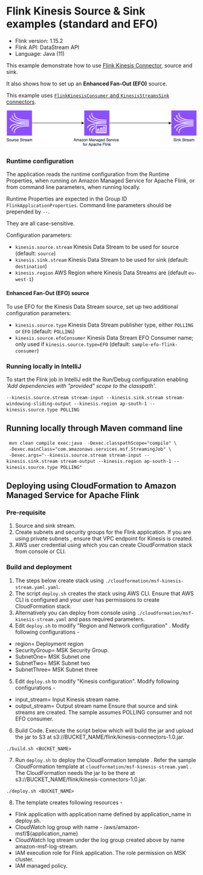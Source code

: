 # Flink Kinesis Source & Sink examples (standard and EFO)

* Flink version: 1.15.2
* Flink API: DataStream API
* Language: Java (11)


This example demonstrate how to use [Flink Kinesis Connector](https://nightlies.apache.org/flink/flink-docs-release-1.15/docs/connectors/datastream/kinesis/), source and sink.

It also shows how to set up an **Enhanced Fan-Out (EFO)** source.

This example uses [`FlinkKinesisConsumer` and `KinesisStreamsSink` connectors](https://nightlies.apache.org/flink/flink-docs-release-1.15/docs/connectors/datastream/kinesis/).

![Flink Example](images/flink-kinesis-example.png)
### Runtime configuration

The application reads the runtime configuration from the Runtime Properties, when running on Amazon Managed Service for Apache Flink,
or from command line parameters, when running locally.

Runtime Properties are expected in the Group ID `FlinkApplicationProperties`.
Command line parameters should be prepended by `--`.

They are all case-sensitive.

Configuration parameters:

* `kinesis.source.stream` Kinesis Data Stream to be used for source (default: `source`)
* `kinesis.sink.stream` Kinesis Data Stream to be used for sink (default: `destination`)
* `kinesis.region` AWS Region where Kinesis Data Streams are (default `eu-west-1`)

#### Enhanced Fan-Out (EFO) source

To use EFO for the Kinesis Data Stream source, set up two additional configuration parameters:

* `kinesis.source.type` Kinesis Data Stream publisher type, either `POLLING` or `EFO` (default: `POLLING`)
* `kinesis.source.efoConsumer` Kinesis Data Stream EFO Consumer name; only used if `kinesis.source.type=EFO` (default: `sample-efo-flink-consumer`)

### Running locally in IntelliJ

To start the Flink job in IntelliJ edit the Run/Debug configuration enabling *'Add dependencies with "provided" scope to the classpath'*.

```
--kinesis.source.stream stream-input --kinesis.sink.stream stream-windowing-sliding-output --kinesis.region ap-south-1 --kinesis.source.type POLLING
```


## Running locally through Maven command line

```
 mvn clean compile exec:java  -Dexec.classpathScope="compile" \
 -Dexec.mainClass="com.amazonaws.services.msf.StreamingJob" \
 -Dexec.args="--kinesis.source.stream stream-input --kinesis.sink.stream stream-output --kinesis.region ap-south-1 --kinesis.source.type POLLING" 

```

## Deploying using CloudFormation to Amazon Managed Service for Apache Flink
### Pre-requisite
1. Source and sink stream.
2. Create subnets and security groups for the Flink application. If you are using private subnets , ensure that VPC endpoint for Kinesis is created.
3. AWS user credential using which you can create CloudFormation stack from console or CLI.

### Build and deployment
1. The steps below create stack using `./cloudformation/msf-kinesis-stream.yaml.yaml`.
2. The script `deploy.sh` creates the stack using AWS CLI. Ensure that AWS CLI is configured and your user has permissions to create CloudFormation stack.
3. Alternatively you can deploy from console using `./cloudformation/msf-kinesis-stream.yaml` and pass required parameters.
4. Edit `deploy.sh` to modify  "Region and Network configuration" . Modify following configurations -
* region= Deployment region
* SecurityGroup= MSK Security Group.
* SubnetOne= MSK Subnet one
* SubnetTwo= MSK Subnet two
* SubnetThree= MSK Subnet three

5. Edit `deploy.sh` to modify "Kinesis configuration". Modify following configurations -
* input_stream= Input Kinesis stream name.
* output_stream= Output stream name
Ensure that source and sink streams are created. The sample assumes POLLING consumer and not EFO consumer. 

6. Build Code. Execute the script below which will build the jar and upload the jar to S3 at s3://BUCKET_NAME/flink/kinesis-connectors-1.0.jar.
```shell
./build.sh <BUCKET_NAME>
```
7. Run `deploy.sh` to deploy the CloudFormation template . Refer the sample CloudFormation template at `cloudformation/msf-kinesis-stream.yaml` .
   The CloudFormation needs the jar to be there at s3://BUCKET_NAME/flink/kinesis-connectors-1.0.jar.

```
./deploy.sh <BUCKET_NAME> 
```
8. The template creates following resources -
* Flink application with application name defined by application_name in deploy.sh.
* CloudWatch log group with name - /aws/amazon-msf/${application_name}
* CloudWatch log stream under the log group created above by name amazon-msf-log-stream.
* IAM execution role for Flink application. The role permission on MSK cluster.
* IAM managed policy.
